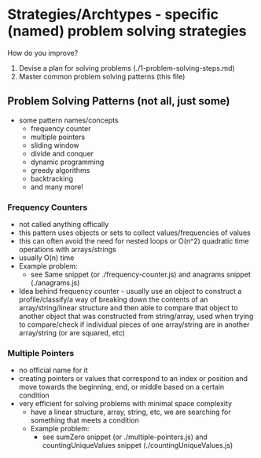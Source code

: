 # Strategies/Archtypes - specific (named) problem solving strategies

How do you improve?

1. Devise a plan for solving problems (./1-problem-solving-steps.md)
2. Master common problem solving patterns (this file)

## Problem Solving Patterns (not all, just some)

- some pattern names/concepts
  - frequency counter
  - multiple pointers
  - sliding window
  - divide and conquer
  - dynamic programming
  - greedy algorithms
  - backtracking
  - and many more!

### Frequency Counters

- not called anything offically
- this pattern uses objects or sets to collect values/frequencies of values
- this can often avoid the need for nested loops or O(n^2) quadratic time operations with arrays/strings
- usually O(n) time
- Example problem:
  - see Same snippet (or ./frequency-counter.js) and anagrams snippet (./anagrams.js)
- Idea behind frequency counter - usually use an object to construct a profile/classify/a way of breaking down the contents of an array/string/linear structure and then able to compare that object to another object that was constructed from string/array, used when trying to compare/check if individual pieces of one array/string are in another array/string (or are squared, etc)


### Multiple Pointers

  - no official name for it
  - creating pointers or values that correspond to an index or position and move towards the beginning, end, or middle based on a certain condition
  - very efficient for solving problems with minimal space complexity
    - have a linear structure, array, string, etc, we are searching for something that meets a condition
    - Example problem:
      - see sumZero snippet (or ./multiple-pointers.js) and countingUniqueValues snippet (./countingUniqueValues.js)